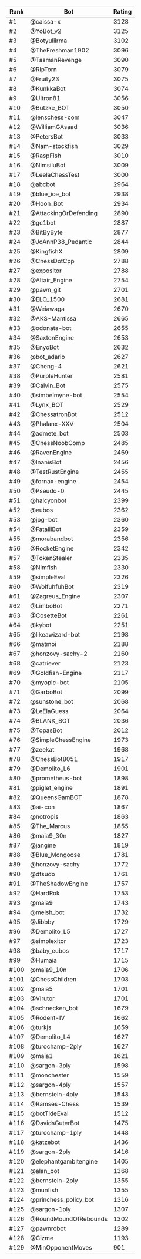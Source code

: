 Rank|Bot|Rating
---|---|---
#1|@caissa-x|3128
#2|@YoBot_v2|3125
#3|@Botyuliirma|3102
#4|@TheFreshman1902|3096
#5|@TasmanRevenge|3090
#6|@RipTorn|3079
#7|@Fruity23|3075
#8|@KunkkaBot|3074
#9|@Ultron81|3056
#10|@Butzke_BOT|3050
#11|@lenschess-com|3047
#12|@WilliamGAsaad|3036
#13|@PetersBot|3033
#14|@Nam-stockfish|3029
#15|@RaspFish|3010
#16|@NimsiluBot|3009
#17|@LeelaChessTest|3000
#18|@abcbot|2964
#19|@blue_ice_bot|2938
#20|@Hoon_Bot|2934
#21|@AttackingOrDefending|2890
#22|@gc1bot|2887
#23|@BitByByte|2877
#24|@JoAnnP38_Pedantic|2844
#25|@KingfishX|2809
#26|@ChessDotCpp|2788
#27|@expositor|2788
#28|@Altair_Engine|2754
#29|@pawn_git|2701
#30|@ELO_1500|2681
#31|@Weiawaga|2670
#32|@AKS-Mantissa|2665
#33|@odonata-bot|2655
#34|@SaxtonEngine|2653
#35|@EnyoBot|2632
#36|@bot_adario|2627
#37|@Cheng-4|2621
#38|@PurpleHunter|2581
#39|@Calvin_Bot|2575
#40|@simbelmyne-bot|2554
#41|@Lynx_BOT|2529
#42|@ChessatronBot|2512
#43|@Phalanx-XXV|2504
#44|@admete_bot|2503
#45|@ChessNoobComp|2485
#46|@RavenEngine|2469
#47|@InanisBot|2456
#48|@TestRustEngine|2455
#49|@fornax-engine|2454
#50|@Pseudo-0|2445
#51|@halcyonbot|2399
#52|@eubos|2362
#53|@jpg-bot|2360
#54|@FataliiBot|2359
#55|@morabandbot|2356
#56|@RocketEngine|2342
#57|@TokenStealer|2335
#58|@Nimfish|2330
#59|@simpleEval|2326
#60|@WolfuhfuhBot|2319
#61|@Zagreus_Engine|2307
#62|@LimboBot|2271
#63|@CosetteBot|2261
#64|@kybot|2251
#65|@likeawizard-bot|2198
#66|@matmoi|2188
#67|@honzovy-sachy-2|2160
#68|@catriever|2123
#69|@Goldfish-Engine|2117
#70|@myopic-bot|2105
#71|@GarboBot|2099
#72|@sunstone_bot|2068
#73|@LeElaGuess|2064
#74|@BLANK_BOT|2036
#75|@TopasBot|2012
#76|@SimpleChessEngine|1973
#77|@zeekat|1968
#78|@ChessBot8051|1917
#79|@Demolito_L6|1901
#80|@prometheus-bot|1898
#81|@piglet_engine|1891
#82|@QueensGamBOT|1878
#83|@ai-con|1867
#84|@notropis|1863
#85|@The_Marcus|1855
#86|@maia9_30n|1827
#87|@jangine|1819
#88|@Blue_Mongoose|1781
#89|@honzovy-sachy|1772
#90|@dtsudo|1761
#91|@TheShadowEngine|1757
#92|@HardRok|1753
#93|@maia9|1743
#94|@melsh_bot|1732
#95|@Jibbby|1729
#96|@Demolito_L5|1727
#97|@simplexitor|1723
#98|@baby_eubos|1717
#99|@Humaia|1715
#100|@maia9_10n|1706
#101|@ChessChildren|1703
#102|@maia5|1701
#103|@Virutor|1701
#104|@schnecken_bot|1679
#105|@Rodent-IV|1662
#106|@turkjs|1659
#107|@Demolito_L4|1627
#108|@turochamp-2ply|1627
#109|@maia1|1621
#110|@sargon-3ply|1598
#111|@monchester|1559
#112|@sargon-4ply|1557
#113|@bernstein-4ply|1543
#114|@Ramses-Chess|1539
#115|@botTideEval|1512
#116|@DavidsGuterBot|1475
#117|@turochamp-1ply|1448
#118|@katzebot|1436
#119|@sargon-2ply|1416
#120|@elephantgambitengine|1405
#121|@alan_bot|1368
#122|@bernstein-2ply|1355
#123|@munfish|1355
#124|@princhess_policy_bot|1316
#125|@sargon-1ply|1307
#126|@RoundMoundOfRebounds|1302
#127|@pawnrobot|1289
#128|@Cizme|1193
#129|@MinOpponentMoves|901
